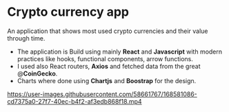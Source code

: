 # Crypto currency app
An application that shows most used crypto currencies and their value through time.

* The application is Build using mainly **React** and **Javascript** with modern practices like hooks, functional components, arrow functions.
* I used also React routers, **Axios** and fetched data from the great @**CoinGecko**.
* Charts where done using **Chartjs** and **Boostrap** for the design.





https://user-images.githubusercontent.com/58661767/168581086-cd7375a0-27f7-40ec-b4f2-af3edb868f18.mp4

